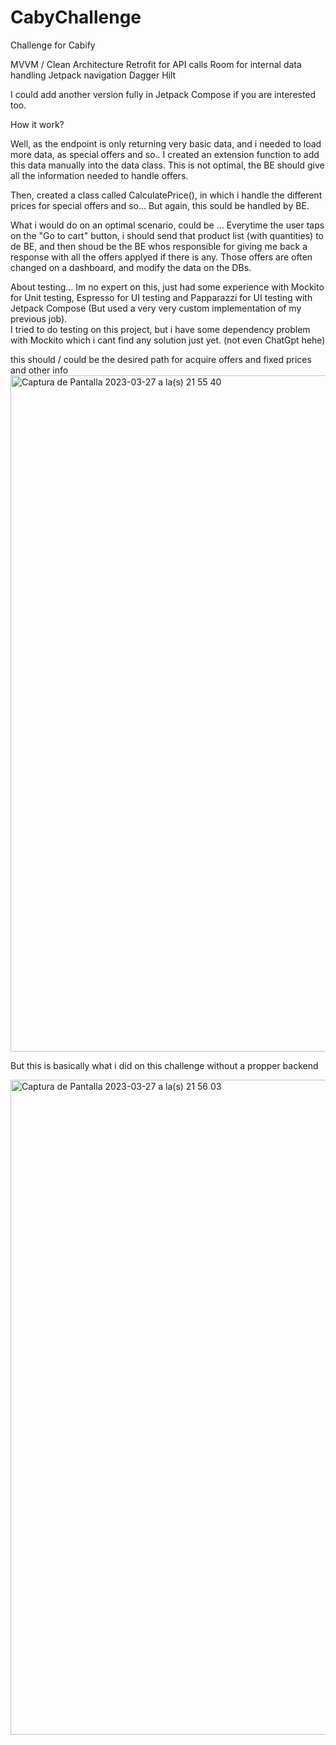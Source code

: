 # CabyChallenge
Challenge for Cabify

MVVM / Clean Architecture 
Retrofit for API calls
Room for internal data handling
Jetpack navigation 
Dagger Hilt 

I could add another version fully in Jetpack Compose if you are interested too. 

How it work? 

Well,  as the endpoint is only returning very basic data,  and i needed to load more data, as special offers and so.. I created an 
extension function to add this data
manually into the data class.   This is not optimal,  the BE should give all the information needed to handle offers. 

Then,  created a class called CalculatePrice(),  in which i handle the different prices for special offers and so... But again, 
this sould be handled by BE. 

What i would do on an optimal scenario,  could be ... Everytime the user taps on the "Go to cart" button,  i should send that product list 
(with quantities) to de BE, and then
shoud be the BE whos responsible for giving me back a response with all the offers applyed if there is any. 
Those offers are often changed on a dashboard,  and modify the data on the DBs.

About testing... Im no expert on this,  just had some experience with Mockito for Unit testing,  Espresso for UI testing and Papparazzi for UI testing
with Jetpack Compose (But used a very very custom implementation of my previous job).  
I tried to do testing on this project,  but i have some dependency problem with Mockito which i cant find any solution just yet.  (not even ChatGpt hehe) 

this should / could be the desired path for acquire offers and fixed prices and other info 
<img width="1082" alt="Captura de Pantalla 2023-03-27 a la(s) 21 55 40" src="https://user-images.githubusercontent.com/32915926/228099368-aa33585b-8ff5-465e-801d-d419c1493d4f.png">

But this is basically what i did on this challenge without a propper backend

<img width="1048" alt="Captura de Pantalla 2023-03-27 a la(s) 21 56 03" src="https://user-images.githubusercontent.com/32915926/228099415-c5d7ccec-a4c5-4428-9869-19ada40b5698.png">


